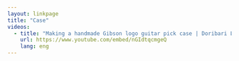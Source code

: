 ```yaml
---
layout: linkpage
title: "Case"
videos:
  - title: "Making a handmade Gibson logo guitar pick case | Doribari Leather Craft"
    url: https://www.youtube.com/embed/nGIdtqcmgeQ
    lang: eng
---
```

